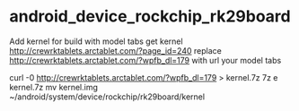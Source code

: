 android_device_rockchip_rk29board
=================================
Add kernel for build with model tabs 
get kernel http://crewrktablets.arctablet.com/?page_id=240
replace http://crewrktablets.arctablet.com/?wpfb_dl=179 with url your model tabs

curl -0 http://crewrktablets.arctablet.com/?wpfb_dl=179 > kernel.7z
7z e kernel.7z
mv kernel.img ~/android/system/device/rockchip/rk29board/kernel
